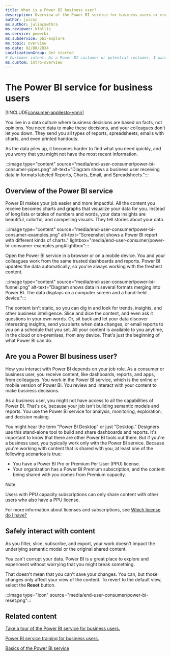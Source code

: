 ```yaml
---
title: What is a Power BI business user?
description: Overview of the Power BI service for business users or end users. Learn who a business user is and how to safely work with data.
author: julcsc
ms.author: juliacawthra
ms.reviewer: kfollis
ms.service: powerbi
ms.subservice: pbi-explore
ms.topic: overview
ms.date: 02/08/2024
LocalizationGroup: Get started
# Customer intent: As a Power BI customer or potential customer, I want to get a definition of a Power BI consumer or business user so I know if I am a consumer/business user (versus designer, admin, creator, or dev) and, as such, what I can accomplish with the Power BI service.
ms.custom: intro-overview
---
```


# The Power BI service for business users

[!INCLUDE[consumer-appliesto-ynnn](../includes/consumer-appliesto-ynnn.md)]

You live in a data culture where business decisions are based on facts, not opinions. You need data to make these decisions, and your colleagues don't let you down. They send you all types of reports, spreadsheets, emails with charts, and even printed handouts.

As the data piles up, it becomes harder to find what you need quickly, and you worry that you might not have the most recent information.  

:::image type="content" source="media/end-user-consumer/power-bi-consumer-pipes.png" alt-text="Diagram shows a business user receiving data in formats labeled Reports, Charts, Email, and Spreadsheets.":::

## Overview of the Power BI service

Power BI makes your job easier and more impactful. All the content you receive becomes charts and graphs that visualize your data for you. Instead of long lists or tables of numbers and words, your data insights are beautiful, colorful, and compelling visuals. They tell stories about your data.

:::image type="content" source="media/end-user-consumer/power-bi-consumer-examples.png" alt-text="Screenshot shows a Power BI report with different kinds of charts." lightbox="media/end-user-consumer/power-bi-consumer-examples.png#lightbox":::

Open the Power BI service in a browser or on a mobile device. You and your colleagues work from the same trusted dashboards and reports. Power BI updates the data automatically, so you're always working with the freshest content.

:::image type="content" source="media/end-user-consumer/power-bi-funnel.png" alt-text="Diagram shows data in several formats merging into Power BI. The data displays on a computer screen and a hand-held device.":::

The content isn't static, so you can dig in and look for trends, insights, and other business intelligence. Slice and dice the content, and even ask it questions in your own words. Or, sit back and let your data discover interesting insights, send you alerts when data changes, or email reports to you on a schedule that you set. All your content is available to you anytime, in the cloud or on-premises, from any device. That's just the beginning of what Power BI can do.

## Are you a Power BI business user?

How you interact with Power BI depends on your job role. As a consumer or business user, you receive content, like dashboards, reports, and apps, from colleagues. You work in the Power BI service, which is the online or mobile version of Power BI. You review and interact with your content to make business decisions.

As a business user, you might not have access to all the capabilities of Power BI. That's ok, because your job isn't building semantic models and reports. You use the Power BI service for analysis, monitoring, exploration, and decision making.

You might hear the term "Power BI Desktop" or just "Desktop." Designers use this stand-alone tool to build and share dashboards and reports. It's important to know that there are other Power BI tools out there. But if you're a business user, you typically work only with the Power BI service.
Because you're working with content that is shared with you, at least one of the following scenarios is true: 
- You have a Power BI Pro or Premium Per User (PPU) license.
- Your organization has a Power BI Premium subscription, and the content being shared with you comes from Premium capacity.

> [!NOTE]
> Users with PPU capacity subscriptions can only share content with other users who also have a PPU license.

For more information about licenses and subscriptions, see [Which license do I have?](end-user-license.md)

## Safely interact with content

As you filter, slice, subscribe, and export, your work doesn't impact the underlying semantic model or the original shared content.

You can't corrupt your data. Power BI is a great place to explore and experiment without worrying that you might break something.  

That doesn't mean that you can't save your changes. You can, but those changes only affect your view of the content. To revert to the default view, select the **Reset** button.  

:::image type="icon" source="media/end-user-consumer/power-bi-reset.png":::

## Related content

[Take a tour of the Power BI service for business users.](end-user-reading-view.md)  

[Power BI service training for business users.](/training/paths/consume-data-with-power-bi/)  

[Basics of the Power BI service](../fundamentals/service-basic-concepts.md)
